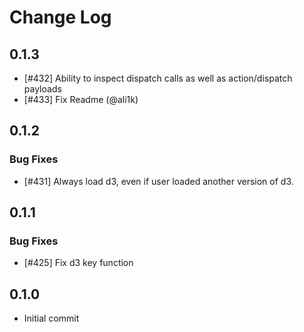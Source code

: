 # Change Log

## 0.1.3

 * [#432] Ability to inspect dispatch calls as well as action/dispatch payloads
 * [#433] Fix Readme (@ali1k)
## 0.1.2

### Bug Fixes

 * [#431] Always load d3, even if user loaded another version of d3.

## 0.1.1

### Bug Fixes

 * [#425] Fix d3 key function

## 0.1.0

 * Initial commit
